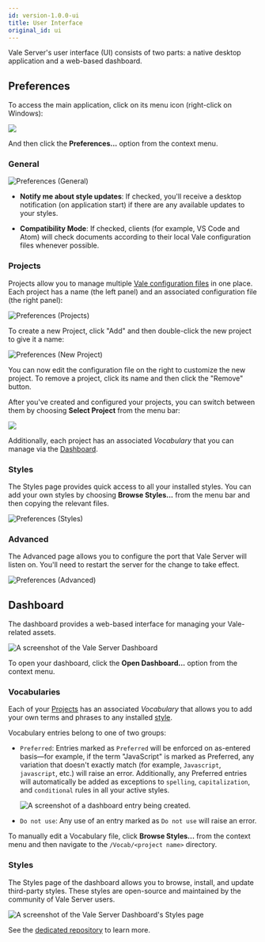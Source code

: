 ```yaml
---
id: version-1.0.0-ui
title: User Interface
original_id: ui
---
```


Vale Server's user interface (UI) consists of two parts: a native desktop
application and a web-based dashboard.

## Preferences

To access the main application, click on its menu icon (right-click on Windows):

<img class="rounded" src="assets/ui/menu.gif" style="max-width: 60%;">

And then click the **Preferences...** option from the context menu.

### General

![Preferences (General)](assets/ui/macOS/prefs-general.png)

- **Notify me about style updates**: If checked, you'll receive a desktop notification (on application start) if there are any available updates to your styles.

- **Compatibility Mode**: If checked, clients (for example, VS Code and Atom) will check documents according to their local Vale configuration files whenever possible.



### Projects

Projects allow you to manage multiple [Vale configuration files](ini)
in one place. Each project has a name (the left panel) and an associated
configuration file (the right panel):

![Preferences (Projects)](assets/ui/macOS/prefs-projects.png)

To create a new Project, click "Add" and then double-click the new project
to give it a name:

![Preferences (New Project)](assets/ui/macOS/new-project.png)

You can now edit the configuration file on the right to customize the new
project. To remove a project, click its name and then click the "Remove"
button.

After you've created and configured your projects, you can switch
between them by choosing **Select Project** from the menu bar:

<img src="assets/ui/macOS/select-project.png" class="small">

Additionally, each project has an associated *Vocabulary* that you can manage
via the [Dashboard](#dashboard).

### Styles

The Styles page provides quick access to all your installed styles. You can
add your own styles by choosing **Browse Styles...** from the menu bar and then
copying the relevant files.

![Preferences (Styles)](assets/ui/macOS/prefs-styles.png)

### Advanced

The Advanced page allows you to configure the port that Vale Server
will listen on. You'll need to restart the server for the change to take
effect.

![Preferences (Advanced)](assets/ui/macOS/prefs-advanced.png)

## Dashboard

The dashboard provides a web-based interface for managing your Vale-related
assets.

![A screenshot of the Vale Server Dashboard](assets/ui/dash.png)

To open your dashboard, click the **Open Dashboard...** option from the context
menu.

### Vocabularies

Each of your [Projects](#projects) has an associated *Vocabulary* that allows
you to add your own terms and phrases to any installed [style](#styles).

Vocabulary entries belong to one of two groups:

- `Preferred`: Entries marked as `Preferred` will be enforced on as-entered
  basis&mdash;for example, if the term "JavaScript" is marked as Preferred, any
  variation that doesn't exactly match (for example, `Javascript`, `javascript`, etc.) will
  raise an error. Additionally, any Preferred entries will automatically be
  added as exceptions to `spelling`, `capitalization`, and `conditional` rules
  in all your active styles.

  ![A screenshot of a dashboard entry being created.](assets/ui/dash-entry.png)

- `Do not use`: Any use of an entry marked as `Do not use` will raise an error.

To manually edit a Vocabulary file, click **Browse Styles...** from the context
menu and then navigate to the `/Vocab/<project name>` directory.

### Styles

The Styles page of the dashboard allows you to browse, install, and update
third-party styles. These styles are open-source and maintained by the community of
Vale Server users.

![A screenshot of the Vale Server Dashboard's Styles page](assets/ui/dash-styles.png)

See the [dedicated repository](https://github.com/errata-ai/styles) to learn more.
